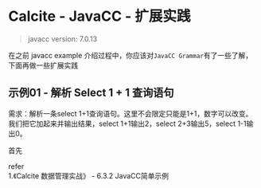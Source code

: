 # Calcite - JavaCC - 扩展实践     

>javacc version: 7.0.13          

在之前 javacc example 介绍过程中，你应该对`JavaCC Grammar`有了一些了解，下面再做一些扩展实践        

## 示例01 - 解析 Select 1 + 1 查询语句      
需求：解析一条select 1+1查询语句。这里不会限定只能是1+1，数字可以改变。我们把它加起来并输出结果，select 1+1输出2，select 2+3输出5，select 1-1输出0。     

首先  



refer   
1.《Calcite 数据管理实战》 - 6.3.2 JavaCC简单示例               

